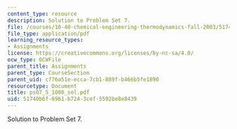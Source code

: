 ```yaml
---
content_type: resource
description: Solution to Problem Set 7.
file: /courses/10-40-chemical-engineering-thermodynamics-fall-2003/51740b6f69b1b7243cef5592be8e8439_ps07_5_1008_sol.pdf
file_type: application/pdf
learning_resource_types:
- Assignments
license: https://creativecommons.org/licenses/by-nc-sa/4.0/
ocw_type: OCWFile
parent_title: Assignments
parent_type: CourseSection
parent_uid: c776a51e-ecca-7cb1-889f-b466b5fe1890
resourcetype: Document
title: ps07_5_1008_sol.pdf
uid: 51740b6f-69b1-b724-3cef-5592be8e8439
---
```

Solution to Problem Set 7.